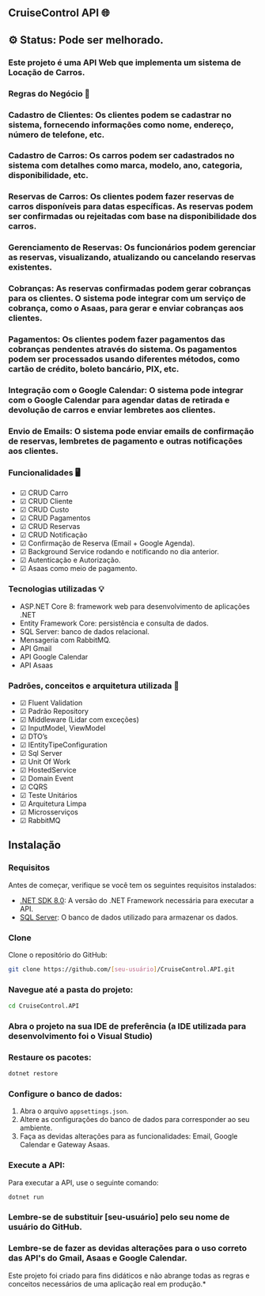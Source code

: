 ## CruiseControl API 🌐

## ⚙️ Status: Pode ser melhorado.

### Este projeto é uma API Web que implementa um sistema de Locação de Carros.

### Regras do Negócio  📏

### Cadastro de Clientes: Os clientes podem se cadastrar no sistema, fornecendo informações como nome, endereço, número de telefone, etc.

### Cadastro de Carros: Os carros podem ser cadastrados no sistema com detalhes como marca, modelo, ano, categoria, disponibilidade, etc.

### Reservas de Carros: Os clientes podem fazer reservas de carros disponíveis para datas específicas. As reservas podem ser confirmadas ou rejeitadas com base na disponibilidade dos carros.

### Gerenciamento de Reservas: Os funcionários podem gerenciar as reservas, visualizando, atualizando ou cancelando reservas existentes.

### Cobranças: As reservas confirmadas podem gerar cobranças para os clientes. O sistema pode integrar com um serviço de cobrança, como o Asaas, para gerar e enviar cobranças aos clientes.

### Pagamentos: Os clientes podem fazer pagamentos das cobranças pendentes através do sistema. Os pagamentos podem ser processados usando diferentes métodos, como cartão de crédito, boleto bancário, PIX, etc.

### Integração com o Google Calendar: O sistema pode integrar com o Google Calendar para agendar datas de retirada e devolução de carros e enviar lembretes aos clientes.

### Envio de Emails: O sistema pode enviar emails de confirmação de reservas, lembretes de pagamento e outras notificações aos clientes.


### Funcionalidades 🖥️ 


- ☑ CRUD Carro
- ☑ CRUD Cliente
- ☑ CRUD Custo
- ☑ CRUD Pagamentos
- ☑ CRUD Reservas
- ☑ CRUD Notificação 
- ☑ Confirmação de Reserva (Email + Google Agenda).
- ☑ Background Service rodando e notificando no dia anterior.
- ☑ Autenticação e Autorização.
- ☑ Asaas como meio de pagamento.
  

### Tecnologias utilizadas 💡


- ASP.NET Core 8: framework web para desenvolvimento de aplicações .NET
- Entity Framework Core: persistência e consulta de dados.
- SQL Server: banco de dados relacional.
- Mensageria com RabbitMQ.
- API Gmail
- API Google Calendar
- API Asaas 

### Padrões, conceitos e arquitetura utilizada 📂


- ☑ Fluent Validation
- ☑ Padrão Repository
- ☑ Middleware (Lidar com exceções)
- ☑ InputModel, ViewModel
- ☑ DTO’s 
- ☑ IEntityTipeConfiguration 
- ☑ Sql Server 
- ☑ Unit Of Work
- ☑ HostedService
- ☑ Domain Event
- ☑ CQRS
- ☑ Teste Unitários
- ☑ Arquitetura Limpa
- ☑ Microsserviços
- ☑ RabbitMQ


 
## Instalação

### Requisitos

Antes de começar, verifique se você tem os seguintes requisitos instalados:

- [.NET SDK 8.0](https://dotnet.microsoft.com/download/dotnet/8.0): A versão do .NET Framework necessária para executar a API.
- [SQL Server](https://www.microsoft.com/en-us/sql-server): O banco de dados utilizado para armazenar os dados.

### Clone

Clone o repositório do GitHub:

```bash
git clone https://github.com/[seu-usuário]/CruiseControl.API.git
```

### Navegue até a pasta do projeto:

```bash
cd CruiseControl.API
```

### Abra o projeto na sua IDE de preferência (a IDE utilizada para desenvolvimento foi o Visual Studio)

### Restaure os pacotes:

```bash
dotnet restore
```

### Configure o banco de dados:

1. Abra o arquivo `appsettings.json`.
2. Altere as configurações do banco de dados para corresponder ao seu ambiente.
3. Faça as devidas alterações para as funcionalidades: Email, Google Calendar e Gateway Asaas.

### Execute a API:

Para executar a API, use o seguinte comando:

```bash
dotnet run
```

### Lembre-se de substituir [seu-usuário] pelo seu nome de usuário do GitHub.
### Lembre-se de fazer as devidas alterações para o uso correto das API's do Gmail, Asaas e Google Calendar.

Este projeto foi criado para fins didáticos e não abrange todas as regras e conceitos necessários de uma aplicação real em produção.*
